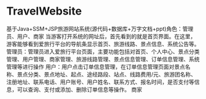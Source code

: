 # TravelWebsite
基于Java+SSM+JSP旅游网站系统(源代码+数据库+万字文档+ppt)角色：管理员、用户、商家  当游客打开系统的网址后，首先看到的就是首页界面。在这里，游客能够看到爱旅行平台的导航条显示首页、旅游线路、景点信息、系统公告等。  管理员：管理员进入爱旅行平台页面，主要功能包括对首页、个人中心、景点分类管理、用户管理、商家管理、旅游线路管理、景点信息管理、订单信息管理、系统管理等进行操作  用户：用户点击订单信息管理，在订单信息管理页面对景点名称、景点分类、景点地址、起点、途经路段、站点、线路费用/元、旅游团名称、注册地址、联系电话、用户账号、用户姓名、联系方式、报名时间，是否支付等信息，可以查询、支付或添加、删除订单信息等操作。  商家
